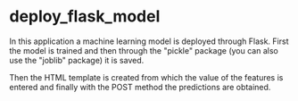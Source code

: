 # deploy_flask_model
In this application a machine learning model is deployed through Flask. First the model is trained and then through the "pickle" package (you can also use the "joblib" package) it is saved.

Then the HTML template is created from which the value of the features is entered and finally with the POST method the predictions are obtained.
